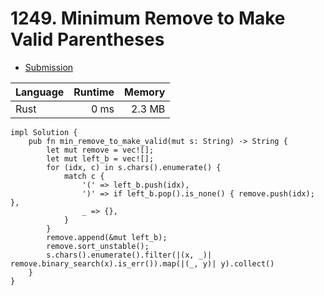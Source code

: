 # 1249. Minimum Remove to Make Valid Parentheses
- [Submission](https://leetcode.com/submissions/detail/1225080509/)

| Language | Runtime | Memory |
| :-       |       -:|      -:|
| Rust | 0 ms | 2.3 MB |
```
impl Solution {
    pub fn min_remove_to_make_valid(mut s: String) -> String {
        let mut remove = vec![];
        let mut left_b = vec![];
        for (idx, c) in s.chars().enumerate() {
            match c {
                '(' => left_b.push(idx),
                ')' => if left_b.pop().is_none() { remove.push(idx); },
                _ => {},
            }
        }
        remove.append(&mut left_b);
        remove.sort_unstable();
        s.chars().enumerate().filter(|(x, _)| remove.binary_search(x).is_err()).map(|(_, y)| y).collect()
    }
}
```
